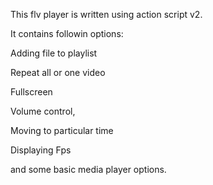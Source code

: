 This flv player is written using action script v2. 

It contains followin options: 

Adding file to playlist

Repeat all or one video

Fullscreen

Volume control,

Moving to particular time

Displaying Fps

and some basic media player options.
